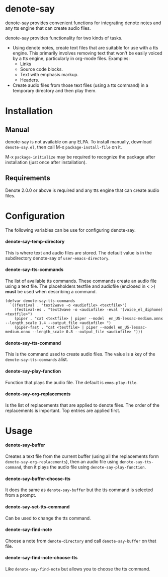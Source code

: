 # denote-say

denote-say provides convenient functions for integrating denote notes
and any tts engine that can create audio files.

denote-say provides functionality for two kinds of tasks.
- Using denote notes, create text files that are suitable for use with
   a tts engine. This primarily involves removing text that won't be
   easily voiced by a tts engine, particularly in org-mode files.
   Examples:
   - Links
   - Source code blocks.
   - Text with emphasis markup.
   - Headers.
- Create audio files from those text files (using a tts command) in a
   temporary directory and then play them.

# Installation

## Manual

denote-say is not available on any ELPA. To install manually, download
`denote-say.el`, then call M-x `package-install-file` on it.

M-x `package-initialize` may be required to recognize the package
after installation (just once after installation).

## Requirements

Denote 2.0.0 or above is required and any tts engine that can create
audio files.

# Configuration

The following variables can be use for configuring denote-say.


#### denote-say-temp-directory

This is where text and audio files are stored. The default value is in
the subdirectory denote-say of `user-emacs-directory`.


#### denote-say-tts-commands

The list of available tts commands. These commands create an audio
file using a text file. The placeholders textfile and audiofile
(enclosed in < >) **must** be used when describing a command.

``` emacs-lisp
(defvar denote-say-tts-commands
  `((festival . "text2wave -o <audiofile> <textfile>")
    (festival-es . "text2wave -o <audiofile> -eval '(voice_el_diphone) <textfile>")
    (piper . "cat <textfile> | piper --model  en_US-lessac-medium.onnx --length_scale 1.4 --output_file <audiofile> ")
    (piper-fast . "cat <textfile> | piper --model en_US-lessac-medium.onnx --length_scale 0.8 --output_file <audiofile> ")))
```


#### denote-say-tts-command

This is the command used to create audio files. The value is a key of
the `denote-say-tts-commands` alist.


#### denote-say-play-function

Function that plays the audio file. The default is `emms-play-file`.


#### denote-say-org-replacements

Is the list of replacements that are applied to denote files. The
order of the replacements is important. Top entries are applied first.

# Usage

#### denote-say-buffer

Creates a text file from the current buffer (using all the
replacements form `denote-say-org-replacements`), then an audio file
using `denote-say-tts-command`, then it plays the audio file using
`denote-say-play-function`.

#### denote-say-buffer-choose-tts

It does the same as `denote-say-buffer` but the tts command is
selected from a prompt.

#### denote-say-set-tts-command

Can be used to change the tts command.

#### denote-say-find-note

Choose a note from `denote-directory` and call `denote-say-buffer` on
that file.

#### denote-say-find-note-choose-tts 

Like `denote-say-find-note` but allows you to choose the tts command.


